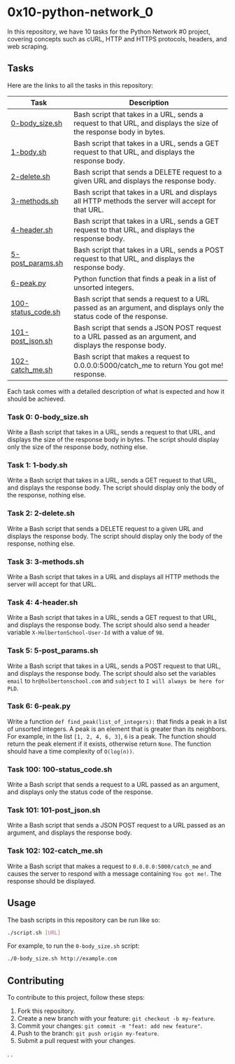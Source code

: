 # 0x10-python-network_0

In this repository, we have 10 tasks for the Python Network #0 project, covering concepts such as cURL, HTTP and HTTPS protocols, headers, and web scraping.

## Tasks
Here are the links to all the tasks in this repository:

| Task | Description |
| --- | --- |
| [0-body_size.sh](./0-body_size.sh) | Bash script that takes in a URL, sends a request to that URL, and displays the size of the response body in bytes. |
| [1-body.sh](./1-body.sh) | Bash script that takes in a URL, sends a GET request to that URL, and displays the response body. |
| [2-delete.sh](./2-delete.sh) | Bash script that sends a DELETE request to a given URL and displays the response body. |
| [3-methods.sh](./3-methods.sh) | Bash script that takes in a URL and displays all HTTP methods the server will accept for that URL. |
| [4-header.sh](./4-header.sh) | Bash script that takes in a URL, sends a GET request to that URL, and displays the response body.  |
| [5-post_params.sh](./5-post_params.sh) | Bash script that takes in a URL, sends a POST request to that URL, and displays the response body. |
| [6-peak.py](./6-peak.py) | Python function that finds a peak in a list of unsorted integers. |
| [100-status_code.sh](./100-status_code.sh) | Bash script that sends a request to a URL passed as an argument, and displays only the status code of the response. |
| [101-post_json.sh](./101-post_json.sh) | Bash script that sends a JSON POST request to a URL passed as an argument, and displays the response body. |
| [102-catch_me.sh](./102-catch_me.sh) | Bash script that makes a request to 0.0.0.0:5000/catch_me to return You got me! response. |

Each task comes with a detailed description of what is expected and how it should be achieved.

### Task 0: 0-body_size.sh
Write a Bash script that takes in a URL, sends a request to that URL, and displays the size of the response body in bytes. The script should display only the size of the response body, nothing else.

### Task 1: 1-body.sh
Write a Bash script that takes in a URL, sends a GET request to that URL, and displays the response body. The script should display only the body of the response, nothing else.

### Task 2: 2-delete.sh
Write a Bash script that sends a DELETE request to a given URL and displays the response body. The script should display only the body of the response, nothing else.

### Task 3: 3-methods.sh
Write a Bash script that takes in a URL and displays all HTTP methods the server will accept for that URL.

### Task 4: 4-header.sh
Write a Bash script that takes in a URL, sends a GET request to that URL, and displays the response body. The script should also send a header variable `X-HolbertonSchool-User-Id` with a value of `98`.

### Task 5: 5-post_params.sh
Write a Bash script that takes in a URL, sends a POST request to that URL, and displays the response body. The script should also set the variables `email` to `hr@holbertonschool.com` and `subject` to `I will always be here for PLD`.

### Task 6: 6-peak.py
Write a function `def find_peak(list_of_integers):` that finds a peak in a list of unsorted integers. A peak is an element that is greater than its neighbors. For example, in the list `[1, 2, 4, 6, 3]`, `6` is a peak. The function should return the peak element if it exists, otherwise return `None`. The function should have a time complexity of `O(log(n))`.

### Task 100: 100-status_code.sh
Write a Bash script that sends a request to a URL passed as an argument, and displays only the status code of the response.

### Task 101: 101-post_json.sh
Write a Bash script that sends a JSON POST request to a URL passed as an argument, and displays the response body.

### Task 102: 102-catch_me.sh
Write a Bash script that makes a request to `0.0.0.0:5000/catch_me` and causes the server to respond with a message containing `You got me!`. The response should be displayed.

## Usage
The bash scripts in this repository can be run like so:

```bash
./script.sh [URL]
```

For example, to run the `0-body_size.sh` script:

```bash
./0-body_size.sh http://example.com
```

## Contributing
To contribute to this project, follow these steps:

1. Fork this repository.
2. Create a new branch with your feature: `git checkout -b my-feature`.
3. Commit your changes: `git commit -m "feat: add new feature"`.
4. Push to the branch: `git push origin my-feature`.
5. Submit a pull request with your changes.

.
.
